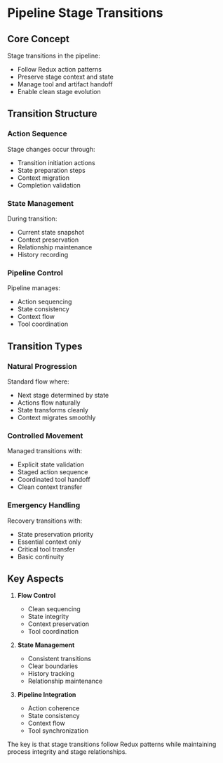 # Pipeline Stage Transitions

## Core Concept

Stage transitions in the pipeline:
- Follow Redux action patterns
- Preserve stage context and state
- Manage tool and artifact handoff
- Enable clean stage evolution

## Transition Structure

### Action Sequence
Stage changes occur through:
- Transition initiation actions
- State preparation steps
- Context migration
- Completion validation

### State Management
During transition:
- Current state snapshot
- Context preservation
- Relationship maintenance
- History recording

### Pipeline Control
Pipeline manages:
- Action sequencing
- State consistency
- Context flow
- Tool coordination

## Transition Types

### Natural Progression
Standard flow where:
- Next stage determined by state
- Actions flow naturally
- State transforms cleanly
- Context migrates smoothly

### Controlled Movement
Managed transitions with:
- Explicit state validation
- Staged action sequence
- Coordinated tool handoff
- Clean context transfer

### Emergency Handling
Recovery transitions with:
- State preservation priority
- Essential context only
- Critical tool transfer
- Basic continuity

## Key Aspects

1. **Flow Control**
   - Clean sequencing
   - State integrity
   - Context preservation
   - Tool coordination

2. **State Management**
   - Consistent transitions
   - Clear boundaries
   - History tracking
   - Relationship maintenance

3. **Pipeline Integration**
   - Action coherence
   - State consistency
   - Context flow
   - Tool synchronization

The key is that stage transitions follow Redux patterns while maintaining process integrity and stage relationships.